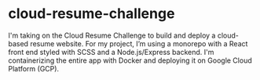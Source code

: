 # cloud-resume-challenge

I'm taking on the Cloud Resume Challenge to build and deploy a cloud-based resume website. For my project, I’m using a monorepo with a React front end styled with SCSS and a Node.js/Express backend. I'm containerizing the entire app with Docker and deploying it on Google Cloud Platform (GCP).
